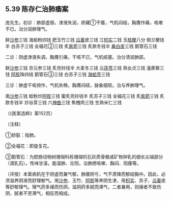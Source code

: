 ## 5.39 陈存仁治肺痿案

庞先生。初诊：肺部虚弱，津液失润，娇藏①干痿，气机闷结，胸膺作痛，咳嗽不已。治分润肺理气。

鲜[沙参](https://www.gmzyjc.com/read/bc/bc17-0.4.1.0.0.md)三钱 海蛤粉四钱 肥玉竹三钱 [瓜蒌](https://www.gmzyjc.com/read/bc/bc16-0.2.4.0.0.md)皮三钱 江[枳实](https://www.gmzyjc.com/read/bc/bc11-0.0.3.0.0.md)二钱 玉[桔梗](https://www.gmzyjc.com/read/bc/bc16-0.2.2.0.0.md)八分 佩兰梗钱半 白苏子三钱 全福花②三钱 炙[紫菀](https://www.gmzyjc.com/read/bc/bc16-0.3.3.0.0.md)三钱 炙款冬钱半 [桑白皮](https://www.gmzyjc.com/read/bc/bc16-0.3.6.0.0.md)三钱 鹅管石三钱

二诊：阴虚津液失调，胸膺引痛，干咳不已，气机结塞。治分清润肺部。

鲜[沙参](https://www.gmzyjc.com/read/bc/bc17-0.4.1.0.0.md)三钱 京元参三钱 炙兜铃钱半 大麦冬三钱 云[茯苓](https://www.gmzyjc.com/read/bc/bc05-0.0.1.0.0.md)三钱 熟女贞三钱 潼蒺藜三钱 [阿胶](https://www.gmzyjc.com/read/bc/bc17-0.3.5.0.0.md)珠四钱 鹅管石③三钱 白苏子三钱 [海蛤壳](https://www.gmzyjc.com/read/bc/bc16-0.2.11.0.0.md)三钱

三诊：肺虚干咳频作，气机失畅，胸膺闷结，脉象细软。治与养肺理气。

南[沙参](https://www.gmzyjc.com/read/bc/bc17-0.4.1.0.0.md)三钱 蛤粉炒[阿胶](https://www.gmzyjc.com/read/bc/bc17-0.3.5.0.0.md)三钱 蜜炙兜铃钱半 炙苏子三钱 全福花三钱 炙[紫菀](https://www.gmzyjc.com/read/bc/bc16-0.3.3.0.0.md)三钱 炙款冬钱半 炒谷芽三钱 六[神曲](https://www.gmzyjc.com/read/bc/bc14-0.0.4.0.0.md)三钱 焦楂肉三钱 生熟米仁三钱

（《医案选粹》第152页）

〔注释〕

①娇脏：指肺。

②全福花：即旋复花。

③鹅管石：为腔肠动物树珊瑚科栎珊瑚的石灰质骨骼或矿物钟乳的细长尖端部分（滴乳石）。性味甘温，能温肺、壮阳，治肺痨咳嗽、胸闷、阳痿等。

〔评按〕本案病机在于阴虚而兼气郁，肺痿阴亏，气不肃降而郁结胸中。因此，必须滋养阴液而舒理郁气。用[沙参](https://www.gmzyjc.com/read/bc/bc17-0.4.1.0.0.md)、玉竹、[阿胶](https://www.gmzyjc.com/read/bc/bc17-0.3.5.0.0.md)等养阴生津，用[枳实](https://www.gmzyjc.com/read/bc/bc11-0.0.3.0.0.md)、苏子、[瓜蒌](https://www.gmzyjc.com/read/bc/bc16-0.2.4.0.0.md)皮等舒郁理气。理气药多燥而伤阴，滋阴药多腻而滞气，二者兼用，则燥者不致伤阴，腻者不至滞气，相反而相成。
